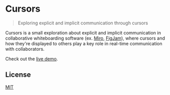 # Cursors

> Exploring explicit and implicit communication through cursors

Cursors is a small exploration about explicit and implicit communication in collaborative whiteboarding software (ex. [Miro](https://miro.com/), [FigJam](https://www.figma.com/figjam/)), where cursors and how they're displayed to others play a key role in real-time communication with collaborators.

Check out the [live demo](https://cursors-exploration.herokuapp.com/).

## License

[MIT](LICENSE)
